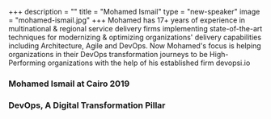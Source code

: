 +++
description = ""
title = "Mohamed Ismail"
type = "new-speaker"
image = "mohamed-ismail.jpg"
+++
Mohamed has 17+ years of experience in multinational & regional service delivery firms implementing state-of-the-art techniques for modernizing & optimizing organizations' delivery capabilities including Architecture, Agile and DevOps. Now Mohamed's focus is helping organizations in their DevOps transformation journeys to be High-Performing organizations with the help of his established firm devopsi.io

### Mohamed Ismail at Cairo 2019

### DevOps, A Digital Transformation Pillar
